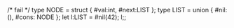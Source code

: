 /* fail */
type NODE = struct { #val:int, #next:LIST };
type LIST = union { #nil: (), #cons: NODE };
let l:LIST = #nil(42);
l;;